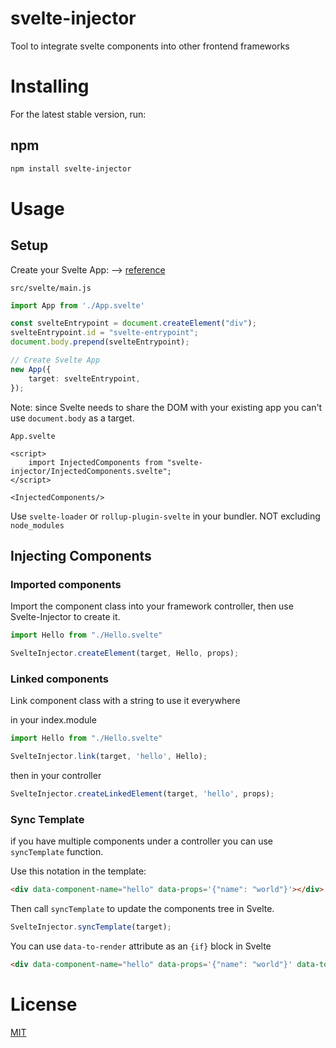 # svelte-injector

Tool to integrate svelte components into other frontend frameworks


# Installing

For the latest stable version, run:

## npm

```sh
npm install svelte-injector
```

# Usage
## Setup
Create your Svelte App: --> [reference](https://svelte.dev/tutorial/making-an-app)

`src/svelte/main.js`
```typescript
import App from './App.svelte'

const svelteEntrypoint = document.createElement("div");
svelteEntrypoint.id = "svelte-entrypoint";
document.body.prepend(svelteEntrypoint);

// Create Svelte App
new App({
    target: svelteEntrypoint,
});
```
Note: since Svelte needs to share the DOM with your existing app you can't use `document.body` as a target.

`App.svelte`
```sveltehtml
<script>
    import InjectedComponents from "svelte-injector/InjectedComponents.svelte";
</script>

<InjectedComponents/>
```
Use `svelte-loader` or `rollup-plugin-svelte` in your bundler. NOT excluding `node_modules`

## Injecting Components
### Imported components
Import the component class into your framework controller, then use Svelte-Injector to create it.
```typescript
import Hello from "./Hello.svelte"

SvelteInjector.createElement(target, Hello, props);
```

### Linked components
Link component class with a string to use it everywhere

in your index.module
```typescript
import Hello from "./Hello.svelte"

SvelteInjector.link(target, 'hello', Hello);
```

then in your controller
```typescript
SvelteInjector.createLinkedElement(target, 'hello', props);
```

### Sync Template
if you have multiple components under a controller you can use `syncTemplate` function.

Use this notation in the template:
```html
<div data-component-name="hello" data-props='{"name": "world"}'></div>
```
Then call `syncTemplate` to update the components tree in Svelte.
```typescript
SvelteInjector.syncTemplate(target);
```

You can use `data-to-render` attribute as an `{if}` block in Svelte

```html
<div data-component-name="hello" data-props='{"name": "world"}' data-to-render"true"></div>
```

# License

[MIT](LICENSE)
